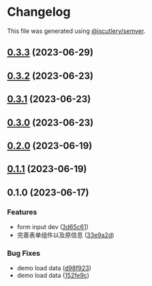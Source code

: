 # Changelog

This file was generated using [@jscutlery/semver](https://github.com/jscutlery/semver).

## [0.3.3](https://github.com/worldprinter/lowcode-material/compare/v0.3.2...v0.3.3) (2023-06-29)

## [0.3.2](https://github.com/worldprinter/lowcode-material/compare/v0.3.1...v0.3.2) (2023-06-23)

## [0.3.1](https://github.com/worldprinter/lowcode-material/compare/v0.3.0...v0.3.1) (2023-06-23)

## [0.3.0](https://github.com/worldprinter/lowcode-material/compare/v0.2.0...v0.3.0) (2023-06-23)

## [0.2.0](https://github.com/worldprinter/lowcode-material/compare/v0.1.1...v0.2.0) (2023-06-19)

## [0.1.1](https://github.com/worldprinter/lowcode-material/compare/v0.1.0...v0.1.1) (2023-06-19)

## 0.1.0 (2023-06-17)


### Features

* form input dev ([3d65c61](https://github.com/worldprinter/lowcode-material/commit/3d65c61c59a17f992e327c9ce6a27277d494943a))
* 完善表单组件以及原信息 ([33e9a2d](https://github.com/worldprinter/lowcode-material/commit/33e9a2d667db40d504e2beccc20ec8ebeba8e9fa))


### Bug Fixes

* demo load data ([d98f923](https://github.com/worldprinter/lowcode-material/commit/d98f923c8caba4518a362d32d6535575b4808836))
* demo load data ([152fe9c](https://github.com/worldprinter/lowcode-material/commit/152fe9c3199019a13d98d5a0df752800bd443a38))
